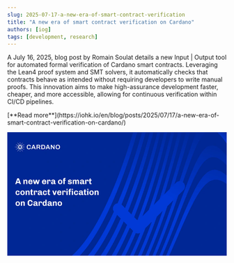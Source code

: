 ```yaml
---
slug: 2025-07-17-a-new-era-of-smart-contract-verification
title: "A new era of smart contract verification on Cardano"
authors: [iog]
tags: [development, research]
---
```


A July 16, 2025, blog post by Romain Soulat details a new Input | Output tool for automated formal verification of Cardano smart contracts. Leveraging the Lean4 proof system and SMT solvers, it automatically checks that contracts behave as intended without requiring developers to write manual proofs. This innovation aims to make high-assurance development faster, cheaper, and more accessible, allowing for continuous verification within CI/CD pipelines.

<div style={{ textAlign: 'right' }}>
 [**Read more**](https://iohk.io/en/blog/posts/2025/07/17/a-new-era-of-smart-contract-verification-on-cardano/) 
</div>

 ![Ouroboros Genesis](./banner.webp)

